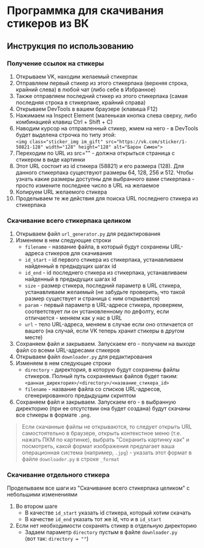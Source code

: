 # Программка для скачивания стикеров из ВК
## Инструкция по использованию
### Получение ссылок на стикеры
1. Открываем VK, находим желаемый стикерпак
2. Отправляем первый стикер из этого стикерпака (верхняя строка, крайний слева) в любой чат (либо себе в Избранное)
3. Также отправляем последний стикер из этого стикерпака (самая последняя строка в стикерпаке, крайний справа)
4. Открываем DevTools в вашем браузере (клавиша F12)
5. Нажимаем на Inspect Element (маленькая кнопка слева сверху, либо комбинацией клавиш Ctrl + Shift + C)
6. Наводим курсор на отправленный стикер, жмем на него - в DevTools будет выделена строчка по типу этой:  
`<img class="sticker_img im_gift" src="https://vk.com/sticker/1-58821-128" width="128" height="128" alt="Барон Симон">`
7. Переходим по URL из src="" - должна открыться страница с стикером в виде картинки
8. Этот URL состоит из id стикера (58821) и его размера (128). Для данного стикерпака существуют размеры 64, 128, 256 и 512. Чтобы узнать какие размеры доступны для выбранного вами стикерпака - просто измените последнее число в URL на желаемое
9. Копируем URL желаемого стикера
10. Проделываем те же действия для поиска URL последнего стикера из стикерпака
### Скачивание всего стикерпака целиком
1. Открываем файл `url_generator.py` для редактирования
2. Изменяем в нем следующие строки
    + `filename` - название файла, в который будут сохранены URL-адреса стикеров для скачивания
    + `id_start` - id первого стикера из стикерпака, устанавливаем найденный в предыдущих шагах id
    + `id_end` - id последнего стикера из стикерпака, устанавливаем найденный в предыдущих шагах id
    + `size` - размер стикера, последний параметр в URL стикера, устанавливаем желаемый (не забудьте проверить, что такой размер существует и страница с ним открывается)
    + `param` - первый параметр в URL-адресе стикера, проверяем, соответствует ли он установленному по дефолту, если отличается - меняем как у нас в URL
    + `url` - тело URL-адреса, меняем в случае если оно отличается от вашего (на случай, если VK теперь хранит стикеры в другом месте)
3. Сохраняем файл и закрываем. Запускаем его - получаем на выходе файл со всеми URL-адресами стикеров
4. Открываем файл `downloader.py` для редактирования
5. Изменяем в нем следующие строки
    + `directory` - директория, в которую будут сохранены файлы стикеров. Полный путь сохраняемых файлов будет таким: `<данная_директория>/<directory>/<название_стикера_id>`
    + `filename` - название файла со списков URL-адресов, сгенерированного предыдущим скриптом
6. Сохраняем файл и закрываем. Запускаем его - в выбранную директорию (при ее отсутствии она будет создана) будут скачаны все стикеры в формате `.png`.
> Если скачанные файлы не открываются, то следует открыть URL самостоятельно в браузере, открыть контекстное меню (т.е. нажать ПКМ по картинке), выбрать "Сохранить картинку как" и посмотреть, какой формат изображения предлагает ваша операционная система (например, `.jpg`) - указать этот формат в файле `downloader.py` в строке `_format`
### Скачивание отдельного стикера
Проделываем все шаги из "Скачивание всего стикерпака целиком" с небольшими изменениями
1. Во втором шаге
    + В качестве `id_start` указать id стикера, который хотим скачать
    + В качестве `id_end` указать тот же id, что и в `id_start`
2. Если нет необходимости сохранять стикер в отдельную директорию
    + Задаем параметр `directory` пустым в файле `downloader.py`  
    (вот так: `directory = ""`)